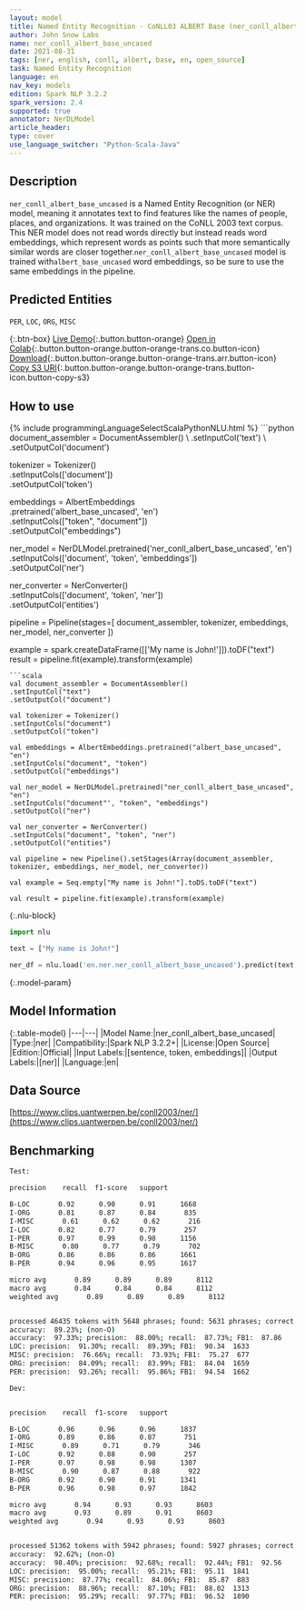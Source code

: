 ```yaml
---
layout: model
title: Named Entity Recognition - CoNLL03 ALBERT Base (ner_conll_albert_base_uncased)
author: John Snow Labs
name: ner_conll_albert_base_uncased
date: 2021-08-31
tags: [ner, english, conll, albert, base, en, open_source]
task: Named Entity Recognition
language: en
nav_key: models
edition: Spark NLP 3.2.2
spark_version: 2.4
supported: true
annotator: NerDLModel
article_header:
type: cover
use_language_switcher: "Python-Scala-Java"
---
```


## Description

`ner_conll_albert_base_uncased` is a Named Entity Recognition (or NER) model, meaning it annotates text to find features like the names of people, places, and organizations. It was trained on the CoNLL 2003 text corpus. This NER model does not read words directly but instead reads word embeddings, which represent words as points such that more semantically similar words are closer together.`ner_conll_albert_base_uncased` model is trained with`albert_base_uncased` word embeddings, so be sure to use the same embeddings in the pipeline.

## Predicted Entities

`PER`, `LOC`, `ORG`, `MISC`

{:.btn-box}
[Live Demo](https://demo.johnsnowlabs.com/public/NER_EN){:.button.button-orange}
[Open in Colab](https://colab.research.google.com/github/JohnSnowLabs/spark-nlp-workshop/blob/master/tutorials/streamlit_notebooks/NER_EN.ipynb){:.button.button-orange.button-orange-trans.co.button-icon}
[Download](https://s3.amazonaws.com/auxdata.johnsnowlabs.com/public/models/ner_conll_albert_base_uncased_en_3.2.2_2.4_1630417931344.zip){:.button.button-orange.button-orange-trans.arr.button-icon}
[Copy S3 URI](s3://auxdata.johnsnowlabs.com/public/models/ner_conll_albert_base_uncased_en_3.2.2_2.4_1630417931344.zip){:.button.button-orange.button-orange-trans.button-icon.button-copy-s3}

## How to use



<div class="tabs-box" markdown="1">
{% include programmingLanguageSelectScalaPythonNLU.html %}
```python
document_assembler = DocumentAssembler() \
.setInputCol('text') \
.setOutputCol('document')

tokenizer = Tokenizer() \
.setInputCols(['document']) \
.setOutputCol('token')

embeddings = AlbertEmbeddings\
.pretrained('albert_base_uncased', 'en')\
.setInputCols(["token", "document"])\
.setOutputCol("embeddings")

ner_model = NerDLModel.pretrained('ner_conll_albert_base_uncased', 'en') \
.setInputCols(['document', 'token', 'embeddings']) \
.setOutputCol('ner')

ner_converter = NerConverter() \
.setInputCols(['document', 'token', 'ner']) \
.setOutputCol('entities')

pipeline = Pipeline(stages=[
document_assembler, 
tokenizer,
embeddings,
ner_model,
ner_converter
])

example = spark.createDataFrame([['My name is John!']]).toDF("text")
result = pipeline.fit(example).transform(example)
```
```scala
val document_assembler = DocumentAssembler() 
.setInputCol("text") 
.setOutputCol("document")

val tokenizer = Tokenizer() 
.setInputCols("document") 
.setOutputCol("token")

val embeddings = AlbertEmbeddings.pretrained("albert_base_uncased", "en")
.setInputCols("document", "token") 
.setOutputCol("embeddings")

val ner_model = NerDLModel.pretrained("ner_conll_albert_base_uncased", "en") 
.setInputCols("document"', "token", "embeddings") 
.setOutputCol("ner")

val ner_converter = NerConverter() 
.setInputCols("document", "token", "ner") 
.setOutputCol("entities")

val pipeline = new Pipeline().setStages(Array(document_assembler, tokenizer, embeddings, ner_model, ner_converter))

val example = Seq.empty["My name is John!"].toDS.toDF("text")

val result = pipeline.fit(example).transform(example)
```

{:.nlu-block}
```python
import nlu

text = ["My name is John!"]

ner_df = nlu.load('en.ner.ner_conll_albert_base_uncased').predict(text, output_level='token')
```
</div>

{:.model-param}
## Model Information

{:.table-model}
|---|---|
|Model Name:|ner_conll_albert_base_uncased|
|Type:|ner|
|Compatibility:|Spark NLP 3.2.2+|
|License:|Open Source|
|Edition:|Official|
|Input Labels:|[sentence, token, embeddings]|
|Output Labels:|[ner]|
|Language:|en|

## Data Source

[https://www.clips.uantwerpen.be/conll2003/ner/](https://www.clips.uantwerpen.be/conll2003/ner/)

## Benchmarking

```bash
Test:

precision    recall  f1-score   support

B-LOC       0.92      0.90      0.91      1668
I-ORG       0.81      0.87      0.84       835
I-MISC       0.61      0.62      0.62       216
I-LOC       0.82      0.77      0.79       257
I-PER       0.97      0.99      0.98      1156
B-MISC       0.80      0.77      0.79       702
B-ORG       0.86      0.86      0.86      1661
B-PER       0.94      0.96      0.95      1617

micro avg       0.89      0.89      0.89      8112
macro avg       0.84      0.84      0.84      8112
weighted avg       0.89      0.89      0.89      8112


processed 46435 tokens with 5648 phrases; found: 5631 phrases; correct: 4955.
accuracy:  89.23%; (non-O)
accuracy:  97.33%; precision:  88.00%; recall:  87.73%; FB1:  87.86
LOC: precision:  91.30%; recall:  89.39%; FB1:  90.34  1633
MISC: precision:  76.66%; recall:  73.93%; FB1:  75.27  677
ORG: precision:  84.09%; recall:  83.99%; FB1:  84.04  1659
PER: precision:  93.26%; recall:  95.86%; FB1:  94.54  1662

Dev:


precision    recall  f1-score   support

B-LOC       0.96      0.96      0.96      1837
I-ORG       0.89      0.86      0.87       751
I-MISC       0.89      0.71      0.79       346
I-LOC       0.92      0.88      0.90       257
I-PER       0.97      0.98      0.98      1307
B-MISC       0.90      0.87      0.88       922
B-ORG       0.92      0.90      0.91      1341
B-PER       0.96      0.98      0.97      1842

micro avg       0.94      0.93      0.93      8603
macro avg       0.93      0.89      0.91      8603
weighted avg       0.94      0.93      0.93      8603


processed 51362 tokens with 5942 phrases; found: 5927 phrases; correct: 5493.
accuracy:  92.62%; (non-O)
accuracy:  98.40%; precision:  92.68%; recall:  92.44%; FB1:  92.56
LOC: precision:  95.00%; recall:  95.21%; FB1:  95.11  1841
MISC: precision:  87.77%; recall:  84.06%; FB1:  85.87  883
ORG: precision:  88.96%; recall:  87.10%; FB1:  88.02  1313
PER: precision:  95.29%; recall:  97.77%; FB1:  96.52  1890
```